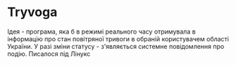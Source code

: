 # Tryvoga
Ідея - програма, яка б в режимі реального часу отримувала в інформацію про стан повітряної тривоги в обраній користувачем області України. У разі зміни статусу - з'являється системне повідомлення про подію.
Писалося під Лінукс

